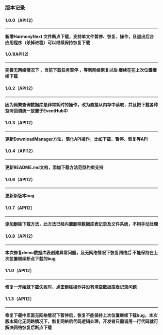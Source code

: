 ### 版本记录
#### 1.0.0（API12）
___
**新增HarmonyNext 文件断点下载，支持单文件暂停、恢复、操作，且退出后台应用程序（杀掉进程）可以继续保持恢复下载**

#### 1.0.1(API12)
___
**完善无网络情况下 ，当前下载任务暂停 ，等到网络恢复以后 继续在在上次位置继续下载**

#### 1.0.2（API12）
___

**因为频繁查询数据库是非常耗时的操作，改为直接从内存中读取，并且把下载各种监听回调统一放置于EventHub中**



#### 1.0.3（API12）
___

**更新DownloadManager方法，简化API操作，比如下载、暂停、恢复等API**



#### 1.0.4（API12）
___

**更新README.md文档，添加下载方法范型约束支持**


#### 1.0.6（API12）
___

**更新新版本bug**

#### 1.0.7（API12）
___

**添加删除下载方法，此方法已经内置删除数据库表记录及文件系统，不用手动处理**


#### 1.0.8（API12）
___

**本次修复demo数据库表创建异常问题，及无网络情况下恢复网络后 不能保持在上次位置继续断点下载的bug**



#### 1.1.0（API12）
___

**修复一开始就下载失败时，点击删除操作并没有清空数据库表记录问题**




#### 1.1.3（API12）
___

**修复下载中页面无网络情况下暂停后，恢复不能保持上次位置继续下载bug，本次版本简化无网路情况下，恢复网络后代码逻辑处理，开发者只需调用一行代码就可解决网络恢复后断点下载**
